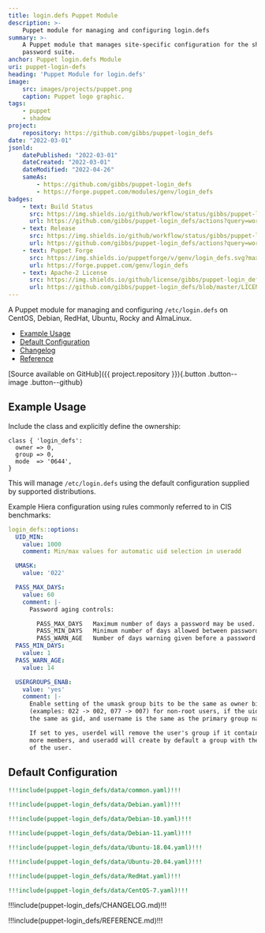 ```yaml
---
title: login.defs Puppet Module
description: >-
    Puppet module for managing and configuring login.defs
summary: >-
    A Puppet module that manages site-specific configuration for the shadow 
    password suite.
anchor: Puppet login.defs Module
uri: puppet-login-defs
heading: 'Puppet Module for login.defs'
image:
    src: images/projects/puppet.png
    caption: Puppet logo graphic.
tags:
    - puppet
    - shadow
project:
    repository: https://github.com/gibbs/puppet-login_defs
date: "2022-03-01"
jsonld:
    datePublished: "2022-03-01"
    dateCreated: "2022-03-01"
    dateModified: "2022-04-26"
    sameAs:
        - https://github.com/gibbs/puppet-login_defs
        - https://forge.puppet.com/modules/genv/login_defs
badges:
    - text: Build Status
      src: https://img.shields.io/github/workflow/status/gibbs/puppet-login_defs/CI?style=flat-square
      url: https://github.com/gibbs/puppet-login_defs/actions?query=workflow%3ACI
    - text: Release
      src: https://img.shields.io/github/workflow/status/gibbs/puppet-login_defs/Release?label=release&style=flat-square
      url: https://github.com/gibbs/puppet-login_defs/actions?query=workflow%3ARelease
    - text: Puppet Forge
      src: https://img.shields.io/puppetforge/v/genv/login_defs.svg?maxAge=2592000&style=flat-square
      url: https://forge.puppet.com/genv/login_defs
    - text: Apache-2 License
      src: https://img.shields.io/github/license/gibbs/puppet-login_defs.svg?style=flat-square
      url: https://github.com/gibbs/puppet-login_defs/blob/master/LICENSE
---
```


A Puppet module for managing and configuring `/etc/login.defs` on CentOS,
Debian, RedHat, Ubuntu, Rocky and AlmaLinux.

- [Example Usage](#goto-example-usage)
- [Default Configuration](#goto-default-configuration)
- [Changelog](#goto-change-log)
- [Reference](#goto-reference)

[Source available on GitHub]({{ project.repository }}){.button .button--image .button--github}

## Example Usage

Include the class and explicitly define the ownership:

```puppet
class { 'login_defs':
  owner => 0,
  group => 0,
  mode  => '0644',
}
```

This will manage `/etc/login.defs` using the default configuration supplied by
supported distributions.

Example Hiera configuration using rules commonly referred to in CIS benchmarks:

```yaml
login_defs::options:
  UID_MIN:
    value: 1000
    comment: Min/max values for automatic uid selection in useradd

  UMASK:
    value: '022'

  PASS_MAX_DAYS:
    value: 60
    comment: |-
      Password aging controls:

      	PASS_MAX_DAYS	Maximum number of days a password may be used.
      	PASS_MIN_DAYS	Minimum number of days allowed between password changes.
      	PASS_WARN_AGE	Number of days warning given before a password expires.
  PASS_MIN_DAYS:
    value: 1
  PASS_WARN_AGE:
    value: 14

  USERGROUPS_ENAB:
    value: 'yes'
    comment: |-
      Enable setting of the umask group bits to be the same as owner bits
      (examples: 022 -> 002, 077 -> 007) for non-root users, if the uid is
      the same as gid, and username is the same as the primary group name.

      If set to yes, userdel will remove the user's group if it contains no
      more members, and useradd will create by default a group with the name
      of the user.
```

## Default Configuration

```yaml [g1:Common]
!!!include(puppet-login_defs/data/common.yaml)!!!
```

```yaml [g1:Debian Family]
!!!include(puppet-login_defs/data/Debian.yaml)!!!
```

```yaml [g1:Debian 10]
!!!include(puppet-login_defs/data/Debian-10.yaml)!!!
```

```yaml [g1:Debian 10]
!!!include(puppet-login_defs/data/Debian-11.yaml)!!!
```

```yaml [g1:Ubuntu 1804]
!!!include(puppet-login_defs/data/Ubuntu-18.04.yaml)!!!
```

```yaml [g1:Ubuntu 2004]
!!!include(puppet-login_defs/data/Ubuntu-20.04.yaml)!!!
```

```yaml [g1:RedHat Family]
!!!include(puppet-login_defs/data/RedHat.yaml)!!!
```

```yaml [g1:CentOS 7]
!!!include(puppet-login_defs/data/CentOS-7.yaml)!!!
```

<div class="puppet--changelog">

!!!include(puppet-login_defs/CHANGELOG.md)!!!

</div>
<div class="puppet--reference">

!!!include(puppet-login_defs/REFERENCE.md)!!!

</div>

